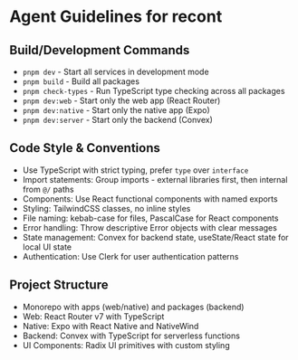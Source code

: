 # Agent Guidelines for recont

## Build/Development Commands
- `pnpm dev` - Start all services in development mode
- `pnpm build` - Build all packages
- `pnpm check-types` - Run TypeScript type checking across all packages
- `pnpm dev:web` - Start only the web app (React Router)
- `pnpm dev:native` - Start only the native app (Expo)
- `pnpm dev:server` - Start only the backend (Convex)

## Code Style & Conventions
- Use TypeScript with strict typing, prefer `type` over `interface`
- Import statements: Group imports - external libraries first, then internal from `@/` paths
- Components: Use React functional components with named exports
- Styling: TailwindCSS classes, no inline styles
- File naming: kebab-case for files, PascalCase for React components
- Error handling: Throw descriptive Error objects with clear messages
- State management: Convex for backend state, useState/React state for local UI state
- Authentication: Use Clerk for user authentication patterns

## Project Structure
- Monorepo with apps (web/native) and packages (backend)
- Web: React Router v7 with TypeScript
- Native: Expo with React Native and NativeWind
- Backend: Convex with TypeScript for serverless functions
- UI Components: Radix UI primitives with custom styling